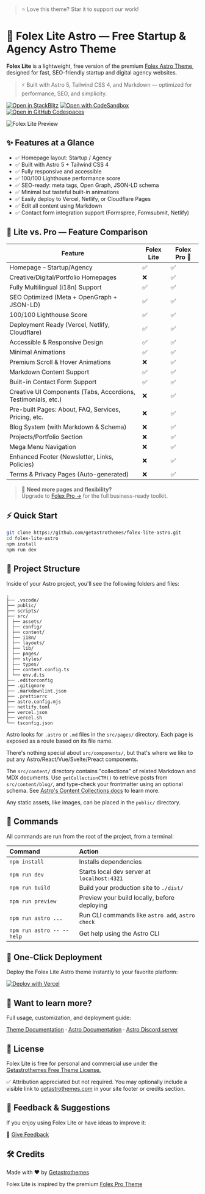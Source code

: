 > ⭐️ Love this theme? Star it to support our work!

# 🚀 Folex Lite Astro — Free Startup & Agency Astro Theme

**Folex Lite** is a lightweight, free version of the premium [Folex Astro Theme](https://getastrothemes.com/astro-themes/folex/), designed for fast, SEO-friendly startup and digital agency websites.

> ⚡ Built with Astro 5, Tailwind CSS 4, and Markdown — optimized for performance, SEO, and simplicity.

[![Open in StackBlitz](https://developer.stackblitz.com/img/open_in_stackblitz.svg)](https://stackblitz.com/github/getastrothemes/folex-lite-astro) [![Open with CodeSandbox](https://assets.codesandbox.io/github/button-edit-lime.svg)](https://codesandbox.io/p/sandbox/github/getastrothemes/folex-lite-astro) [![Open in GitHub Codespaces](https://github.com/codespaces/badge.svg)](https://codespaces.new/getastrothemes/folex-lite-astro?devcontainer_path=.devcontainer/devcontainer.json)

![Folex Lite Preview](https://folex-lite-astro.vercel.app/images/og-image.jpg)

## ✨ Features at a Glance

- ✅ Homepage layout: Startup / Agency
- ✅ Built with Astro 5 + Tailwind CSS 4
- ✅ Fully responsive and accessible
- ✅ 100/100 Lighthouse performance score
- ✅ SEO-ready: meta tags, Open Graph, JSON-LD schema
- ✅ Minimal but tasteful built-in animations
- ✅ Easily deploy to Vercel, Netlify, or Cloudflare Pages
- ✅ Edit all content using Markdown
- ✅ Contact form integration support (Formspree, Formsubmit, Netlify)

## 🔄 Lite vs. Pro — Feature Comparison

| Feature                                                       | Folex Lite | Folex Pro 💎 |
| ------------------------------------------------------------- | ---------- | ------------ |
| Homepage – Startup/Agency                                     | ✅         | ✅           |
| Creative/Digital/Portfolio Homepages                          | ❌         | ✅           |
| Fully Multilingual (i18n) Support                             | ✅         | ✅           |
| SEO Optimized (Meta + OpenGraph + JSON-LD)                    | ✅         | ✅           |
| 100/100 Lighthouse Score                                      | ✅         | ✅           |
| Deployment Ready (Vercel, Netlify, Cloudflare)                | ✅         | ✅           |
| Accessible & Responsive Design                                | ✅         | ✅           |
| Minimal Animations                                            | ✅         | ✅           |
| Premium Scroll & Hover Animations                             | ❌         | ✅           |
| Markdown Content Support                                      | ✅         | ✅           |
| Built-in Contact Form Support                                 | ✅         | ✅           |
| Creative UI Components (Tabs, Accordions, Testimonials, etc.) | ❌         | ✅           |
| Pre-built Pages: About, FAQ, Services, Pricing, etc.          | ❌         | ✅           |
| Blog System (with Markdown & Schema)                          | ❌         | ✅           |
| Projects/Portfolio Section                                    | ❌         | ✅           |
| Mega Menu Navigation                                          | ❌         | ✅           |
| Enhanced Footer (Newsletter, Links, Policies)                 | ❌         | ✅           |
| Terms & Privacy Pages (Auto-generated)                        | ❌         | ✅           |

> 🎯 **Need more pages and flexibility?**  
> Upgrade to [Folex Pro →](https://getastrothemes.com/astro-themes/folex/) for the full business-ready toolkit.

## ⚡ Quick Start

```bash
git clone https://github.com/getastrothemes/folex-lite-astro.git
cd folex-lite-astro
npm install
npm run dev
```

## 🚀 Project Structure

Inside of your Astro project, you'll see the following folders and files:

```text
.
├── .vscode/
├── public/
├── scripts/
├── src/
│ ├── assets/
│ ├── config/
│ ├── content/
│ ├── i18n/
│ ├── layouts/
│ ├── lib/
│ ├── pages/
│ ├── styles/
│ ├── types/
│ ├── content.config.ts
│ └── env.d.ts
├── .editorconfig
├── .gitignore
├── .markdownlint.json
├── .prettierrc
├── astro.config.mjs
├── netlify.toml
├── vercel.json
├── vercel.sh
└── tsconfig.json
```

Astro looks for `.astro` or `.md` files in the `src/pages/` directory. Each page is exposed as a route based on its file name.

There's nothing special about `src/components/`, but that's where we like to put any Astro/React/Vue/Svelte/Preact components.

The `src/content/` directory contains "collections" of related Markdown and MDX documents. Use `getCollectionCTM()` to retrieve posts from `src/content/blog/`, and type-check your frontmatter using an optional schema. See [Astro's Content Collections docs](https://docs.astro.build/en/guides/content-collections/) to learn more.

Any static assets, like images, can be placed in the `public/` directory.

## 🧞 Commands

All commands are run from the root of the project, from a terminal:

| Command                   | Action                                           |
| :------------------------ | :----------------------------------------------- |
| `npm install`             | Installs dependencies                            |
| `npm run dev`             | Starts local dev server at `localhost:4321`      |
| `npm run build`           | Build your production site to `./dist/`          |
| `npm run preview`         | Preview your build locally, before deploying     |
| `npm run astro ...`       | Run CLI commands like `astro add`, `astro check` |
| `npm run astro -- --help` | Get help using the Astro CLI                     |

## 🚀 One-Click Deployment

Deploy the Folex Lite Astro theme instantly to your favorite platform:

[![Deploy with Vercel](https://vercel.com/button)](https://vercel.com/new/clone?repository-url=https://github.com/getastrothemes/folex-lite-astro)

## 👀 Want to learn more?

Full usage, customization, and deployment guide:

[Theme Documentation](https://docs.getastrothemes.com/folex/) · [Astro Documentation](https://docs.astro.build) · [Astro Discord server](https://astro.build/chat)

## 📄 License

Folex Lite is free for personal and commercial use under the [Getastrothemes Free Theme License.](LICENSE.md)

✅ Attribution appreciated but not required. You may optionally include a visible link to [getastrothemes.com](https://getastrothemes.com) in your site footer or credits section.

## 💬 Feedback & Suggestions

If you enjoy using Folex Lite or have ideas to improve it:

📣 [Give Feedback](https://getastrothemes.com/contact/)

## 🛠 Credits

Made with ❤️ by [Getastrothemes](https://getastrothemes.com/)

Folex Lite is inspired by the premium [Folex Pro Theme](https://getastrothemes.com/astro-themes/folex/)
